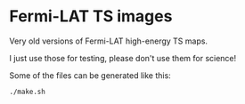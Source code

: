 # Fermi-LAT TS images

Very old versions of Fermi-LAT high-energy TS maps.

I just use those for testing, please don't use them for science!

Some of the files can be generated like this:
```
./make.sh
```
